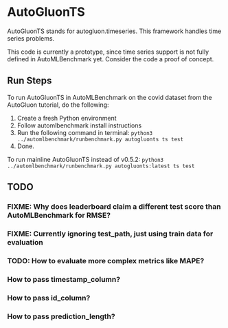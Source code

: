# AutoGluonTS

AutoGluonTS stands for autogluon.timeseries. This framework handles time series problems.

This code is currently a prototype, since time series support is not fully defined in AutoMLBenchmark yet.
Consider the code a proof of concept.

## Run Steps

To run AutoGluonTS in AutoMLBenchmark on the covid dataset from the AutoGluon tutorial, do the following:

1. Create a fresh Python environment
2. Follow automlbenchmark install instructions
3. Run the following command in terminal: ```python3 ../automlbenchmark/runbenchmark.py autogluonts ts test```
4. Done.

To run mainline AutoGluonTS instead of v0.5.2: ```python3 ../automlbenchmark/runbenchmark.py autogluonts:latest ts test```

## TODO

### FIXME: Why does leaderboard claim a different test score than AutoMLBenchmark for RMSE?
### FIXME: Currently ignoring test_path, just using train data for evaluation
### TODO: How to evaluate more complex metrics like MAPE?
### How to pass timestamp_column?
### How to pass id_column?
### How to pass prediction_length?










